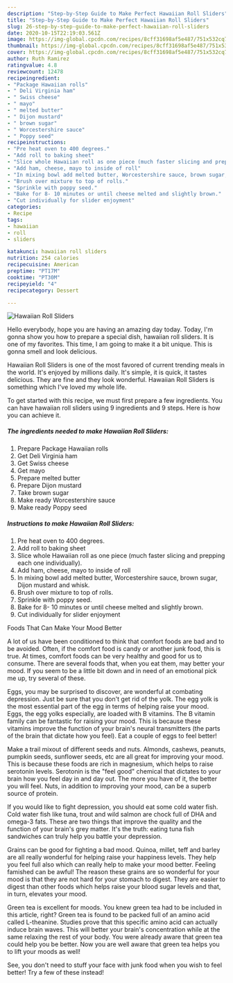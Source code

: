 ```yaml
---
description: "Step-by-Step Guide to Make Perfect Hawaiian Roll Sliders"
title: "Step-by-Step Guide to Make Perfect Hawaiian Roll Sliders"
slug: 26-step-by-step-guide-to-make-perfect-hawaiian-roll-sliders
date: 2020-10-15T22:19:03.561Z
image: https://img-global.cpcdn.com/recipes/8cff31698af5e487/751x532cq70/hawaiian-roll-sliders-recipe-main-photo.jpg
thumbnail: https://img-global.cpcdn.com/recipes/8cff31698af5e487/751x532cq70/hawaiian-roll-sliders-recipe-main-photo.jpg
cover: https://img-global.cpcdn.com/recipes/8cff31698af5e487/751x532cq70/hawaiian-roll-sliders-recipe-main-photo.jpg
author: Ruth Ramirez
ratingvalue: 4.8
reviewcount: 12478
recipeingredient:
- "Package Hawaiian rolls"
- " Deli Virginia ham"
- " Swiss cheese"
- " mayo"
- " melted butter"
- " Dijon mustard"
- " brown sugar"
- " Worcestershire sauce"
- " Poppy seed"
recipeinstructions:
- "Pre heat oven to 400 degrees."
- "Add roll to baking sheet"
- "Slice whole Hawaiian roll as one piece (much faster slicing and prepping each one individually)."
- "Add ham, cheese, mayo to inside of roll"
- "In mixing bowl add melted butter, Worcestershire sauce, brown sugar, Dijon mustard and whisk."
- "Brush over mixture to top of rolls."
- "Sprinkle with poppy seed."
- "Bake for 8- 10 minutes or until cheese melted and slightly brown."
- "Cut individually for slider enjoyment"
categories:
- Recipe
tags:
- hawaiian
- roll
- sliders

katakunci: hawaiian roll sliders 
nutrition: 254 calories
recipecuisine: American
preptime: "PT17M"
cooktime: "PT30M"
recipeyield: "4"
recipecategory: Dessert

---
```



![Hawaiian Roll Sliders](https://img-global.cpcdn.com/recipes/8cff31698af5e487/751x532cq70/hawaiian-roll-sliders-recipe-main-photo.jpg)

Hello everybody, hope you are having an amazing day today. Today, I'm gonna show you how to prepare a special dish, hawaiian roll sliders. It is one of my favorites. This time, I am going to make it a bit unique. This is gonna smell and look delicious.

Hawaiian Roll Sliders is one of the most favored of current trending meals in the world. It's enjoyed by millions daily. It's simple, it is quick, it tastes delicious. They are fine and they look wonderful. Hawaiian Roll Sliders is something which I've loved my whole life.




To get started with this recipe, we must first prepare a few ingredients. You can have hawaiian roll sliders using 9 ingredients and 9 steps. Here is how you can achieve it.

<!--inarticleads1-->

##### The ingredients needed to make Hawaiian Roll Sliders:

1. Prepare Package Hawaiian rolls
1. Get  Deli Virginia ham
1. Get  Swiss cheese
1. Get  mayo
1. Prepare  melted butter
1. Prepare  Dijon mustard
1. Take  brown sugar
1. Make ready  Worcestershire sauce
1. Make ready  Poppy seed




<!--inarticleads2-->

##### Instructions to make Hawaiian Roll Sliders:

1. Pre heat oven to 400 degrees.
1. Add roll to baking sheet
1. Slice whole Hawaiian roll as one piece (much faster slicing and prepping each one individually).
1. Add ham, cheese, mayo to inside of roll
1. In mixing bowl add melted butter, Worcestershire sauce, brown sugar, Dijon mustard and whisk.
1. Brush over mixture to top of rolls.
1. Sprinkle with poppy seed.
1. Bake for 8- 10 minutes or until cheese melted and slightly brown.
1. Cut individually for slider enjoyment




Foods That Can Make Your Mood Better


A lot of us have been conditioned to think that comfort foods are bad and to be avoided. Often, if the comfort food is candy or another junk food, this is true. At times, comfort foods can be very healthy and good for us to consume. There are several foods that, when you eat them, may better your mood. If you seem to be a little bit down and in need of an emotional pick me up, try several of these.

Eggs, you may be surprised to discover, are wonderful at combating depression. Just be sure that you don't get rid of the yolk. The egg yolk is the most essential part of the egg in terms of helping raise your mood. Eggs, the egg yolks especially, are loaded with B vitamins. The B vitamin family can be fantastic for raising your mood. This is because these vitamins improve the function of your brain's neural transmitters (the parts of the brain that dictate how you feel). Eat a couple of eggs to feel better!

Make a trail mixout of different seeds and nuts. Almonds, cashews, peanuts, pumpkin seeds, sunflower seeds, etc are all great for improving your mood. This is because these foods are rich in magnesium, which helps to raise serotonin levels. Serotonin is the "feel good" chemical that dictates to your brain how you feel day in and day out. The more you have of it, the better you will feel. Nuts, in addition to improving your mood, can be a superb source of protein.

If you would like to fight depression, you should eat some cold water fish. Cold water fish like tuna, trout and wild salmon are chock full of DHA and omega-3 fats. These are two things that improve the quality and the function of your brain's grey matter. It's the truth: eating tuna fish sandwiches can truly help you battle your depression. 

Grains can be good for fighting a bad mood. Quinoa, millet, teff and barley are all really wonderful for helping raise your happiness levels. They help you feel full also which can really help to make your mood better. Feeling famished can be awful! The reason these grains are so wonderful for your mood is that they are not hard for your stomach to digest. They are easier to digest than other foods which helps raise your blood sugar levels and that, in turn, elevates your mood.

Green tea is excellent for moods. You knew green tea had to be included in this article, right? Green tea is found to be packed full of an amino acid called L-theanine. Studies prove that this specific amino acid can actually induce brain waves. This will better your brain's concentration while at the same relaxing the rest of your body. You were already aware that green tea could help you be better. Now you are well aware that green tea helps you to lift your moods as well!

See, you don't need to stuff your face with junk food when you wish to feel better! Try a few of these instead!

